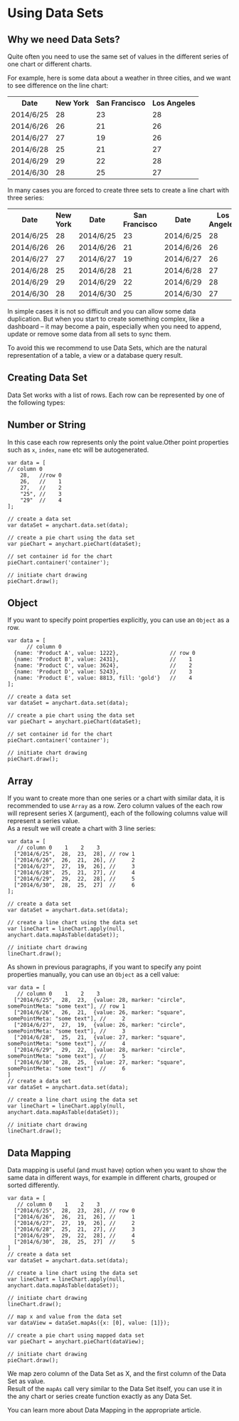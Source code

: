 # Using Data Sets

## Why we need Data Sets?

Quite often you need to use the same set of values in the different series of one chart or different charts.

For example, here is some data about a weather in three cities, and we want to see difference on the line chart:

<table>
<tr><th>Date</th><th>New York</th><th>San Francisco</th><th>Los Angeles</th></tr>
<tr><td>2014/6/25</td><td>28</td><td>23</td><td>28</td></tr>
<tr><td>2014/6/26</td><td>26</td><td>21</td><td>26</td></tr>
<tr><td>2014/6/27</td><td>27</td><td>19</td><td>26</td></tr>
<tr><td>2014/6/28</td><td>25</td><td>21</td><td>27</td></tr>
<tr><td>2014/6/29</td><td>29</td><td>22</td><td>28</td></tr>
<tr><td>2014/6/30</td><td>28</td><td>25</td><td>27</td></tr>
</table>

In many cases you are forced to create three sets to create a line chart with three series:

<table>
<tr><th>Date</th><th>New York</th><th>Date </th><th>San Francisco</th><th>Date</th><th>Los Angeles</td></tr>
<tr><td>2014/6/25</td><td>28</td><td>2014/6/25</td><td>23</td><td>2014/6/25</td><td>28</td></tr>
<tr><td>2014/6/26</td><td>26</td><td>2014/6/26</td><td>21</td><td>2014/6/26</td><td>26</td></tr>
<tr><td>2014/6/27</td><td>27</td><td>2014/6/27</td><td>19</td><td>2014/6/27</td><td>26</td></tr>
<tr><td>2014/6/28</td><td>25</td><td>2014/6/28</td><td>21</td><td>2014/6/28</td><td>27</td></tr>
<tr><td>2014/6/29</td><td>29</td><td>2014/6/29</td><td>22</td><td>2014/6/29</td><td>28</td></tr>
<tr><td>2014/6/30</td><td>28</td><td>2014/6/30</td><td>25</td><td>2014/6/30</td><td>27</td></tr> 
</table>

In simple cases it is not so difficult and you can allow some data duplication. But when you start to create something complex, like a dashboard – it may become a pain, especially when you need to append, update or remove some data from all sets to sync them.  

To avoid this we recommend to use Data Sets, which are the natural representation of a table, a view or a database query result.

## Creating Data Set

Data Set works with a list of rows. Each row can be represented by one of the following types: 

## Number or String  

In this case each row represents only the point value.Other point properties such as `x`, `index`, `name` etc will be autogenerated.

```
var data = [
// column 0
    28,   //row 0
    26,   //    1
    27,   //    2
    "25", //    3
    "29"  //    4
];

// create a data set  
var dataSet = anychart.data.set(data);

// create a pie chart using the data set
var pieChart = anychart.pieChart(dataSet);  

// set container id for the chart  
pieChart.container('container');

// initiate chart drawing
pieChart.draw();
```
## Object

If you want to specify point properties explicitly, you can use an `Object` as a row.  

```
var data = [
      // column 0
  {name: 'Product A', value: 1222},                // row 0
  {name: 'Product B', value: 2431},                //    1
  {name: 'Product C', value: 3624},                //    2
  {name: 'Product D', value: 5243},                //    3
  {name: 'Product E', value: 8813, fill: 'gold'}   //    4
];

// create a data set
var dataSet = anychart.data.set(data);

// create a pie chart using the data set 
var pieChart = anychart.pieChart(dataSet);

// set container id for the chart
pieChart.container('container');

// initiate chart drawing
pieChart.draw();
```

## Array

If you want to create more than one series or a chart with similar data, it is recommended to use `Array` as a row. Zero column values of the each row will represent series X (argument), each of the following columns value will  represent a series value.  
As a result we will create a chart with 3 line series:  
```
var data = [ 
   // column 0    1    2    3
  ["2014/6/25",  28,  23,  28], // row 1
  ["2014/6/26",  26,  21,  26], //     2
  ["2014/6/27",  27,  19,  26], //     3
  ["2014/6/28",  25,  21,  27], //     4
  ["2014/6/29",  29,  22,  28], //     5
  ["2014/6/30",  28,  25,  27]  //     6
];

// create a data set
var dataSet = anychart.data.set(data);

// create a line chart using the data set 
var lineChart = lineChart.apply(null, anychart.data.mapAsTable(dataSet));

// initiate chart drawing
lineChart.draw();
```
As shown in previous paragraphs, if you want to specify any point properties manually, you can use an `Object` as a cell value:
```
var data = [ 
   // column 0    1    2    3
  ["2014/6/25",  28,  23,  {value: 28, marker: "circle", somePointMeta: "some text"], // row 1
  ["2014/6/26",  26,  21,  {value: 26, marker: "square", somePointMeta: "some text"], //     2
  ["2014/6/27",  27,  19,  {value: 26, marker: "circle", somePointMeta: "some text"], //     3
  ["2014/6/28",  25,  21,  {value: 27, marker: "square", somePointMeta: "some text"], //     4
  ["2014/6/29",  29,  22,  {value: 28, marker: "circle", somePointMeta: "some text"], //     5
  ["2014/6/30",  28,  25,  {value: 27, marker: "square", somePointMeta: "some text"]  //     6
]
// create a data set
var dataSet = anychart.data.set(data);

// create a line chart using the data set 
var lineChart = lineChart.apply(null, anychart.data.mapAsTable(dataSet));

// initiate chart drawing
lineChart.draw();
```

## Data Mapping

Data mapping is useful (and must have) option when you want to show the same data in different ways, for example in different charts, grouped or sorted differently.

```
var data = [ 
   // column 0    1    2    3
  ["2014/6/25",  28,  23,  28], // row 0
  ["2014/6/26",  26,  21,  26], //     1
  ["2014/6/27",  27,  19,  26], //     2
  ["2014/6/28",  25,  21,  27], //     3
  ["2014/6/29",  29,  22,  28], //     4
  ["2014/6/30",  28,  25,  27]  //     5
]
// create a data set
var dataSet = anychart.data.set(data);

// create a line chart using the data set 
var lineChart = lineChart.apply(null, anychart.data.mapAsTable(dataSet));

// initiate chart drawing
lineChart.draw();

// map x and value from the data set
var dataView = dataSet.mapAs({x: [0], value: [1]});

// create a pie chart using mapped data set 
var pieChart = anychart.pieChart(dataView);

// initiate chart drawing
pieChart.draw();
```

We map zero column of the Data Set as X, and the first column of the Data Set as value.  
Result of the `mapAs` call very similar to the Data Set itself, you can use it in the any chart or series create function exactly as any Data Set.  

You can learn more about Data Mapping in the appropriate article.